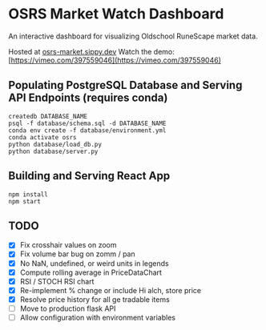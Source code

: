# OSRS Market Watch Dashboard

An interactive dashboard for visualizing Oldschool RuneScape market data.

Hosted at [osrs-market.sippy.dev](osrs-market.sippy.dev)
Watch the demo: [https://vimeo.com/397559046](https://vimeo.com/397559046)

## Populating PostgreSQL Database and Serving API Endpoints (requires conda)
    createdb DATABASE_NAME
    psql -f database/schema.sql -d DATABASE_NAME
    conda env create -f database/environment.yml
    conda activate osrs
    python database/load_db.py
    python database/server.py

## Building and Serving React App
    npm install
    npm start

## TODO
- [x] Fix crosshair values on zoom
- [x] Fix volume bar bug on zomm / pan
- [x] No NaN, undefined, or weird units in legends
- [x] Compute rolling average in PriceDataChart
- [x] RSI / STOCH RSI chart
- [X] Re-implement % change or include Hi alch, store price
- [x] Resolve price history for all ge tradable items
- [ ] Move to production flask API
- [ ] Allow configuration with environment variables

